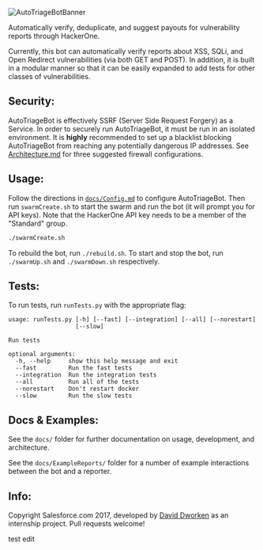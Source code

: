 ![AutoTriageBotBanner](docs/Logos/AutoTriageBotBanner.png)

Automatically verify, deduplicate, and suggest payouts for vulnerability reports through HackerOne. 

Currently, this bot can automatically verify reports about XSS, SQLi, and Open Redirect vulnerabilities (via both GET and POST). In addition, it is built in a modular manner so that it can be easily expanded to add tests for other classes of vulnerabilities. 

## Security: 

AutoTriageBot is effectively SSRF (Server Side Request Forgery) as a Service. In order to securely run AutoTriageBot, it must be run in an isolated environment. It is **highly** recommended to set up a blacklist blocking AutoTriageBot from reaching any potentially dangerous IP addresses. See [Architecture.md](docs/Architecture.md) for three suggested firewall configurations.  

## Usage:

Follow the directions in [`docs/Config.md`](docs/Config.md) to configure AutoTriageBot. Then run `swarmCreate.sh` to start the swarm and run the bot (it will prompt you for API keys). Note that the HackerOne API key needs to be a member of the "Standard" group. 

```bash
./swarmCreate.sh
```

To rebuild the bot, run `./rebuild.sh`. To start and stop the bot, run `./swarmUp.sh` and `./swarmDown.sh` respectively. 

## Tests: 

To run tests, run `runTests.py` with the appropriate flag: 

```
usage: runTests.py [-h] [--fast] [--integration] [--all] [--norestart]
                   [--slow]

Run tests

optional arguments:
  -h, --help     show this help message and exit
  --fast         Run the fast tests
  --integration  Run the integration tests
  --all          Run all of the tests
  --norestart    Don't restart docker
  --slow         Run the slow tests
```

## Docs & Examples:

See the `docs/` folder for further documentation on usage, development, and architecture. 

See the `docs/ExampleReports/` folder for a number of example interactions between the bot and a reporter. 

## Info: 

Copyright Salesforce.com 2017, developed by [David Dworken](https://github.com/ddworken) as an internship project. Pull requests welcome!


test edit
